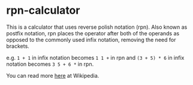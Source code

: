 # rpn-calculator

This is a calculator that uses reverse polish notation (rpn). Also known as postfix notation, rpn places the operator after both of the operands as opposed to the commonly used infix notation, removing the need for brackets.

e.g. `1 + 1` in infix notation becomes `1 1 +` in rpn and `(3 + 5) * 6` in infix notation becomes `3 5 + 6 *` in rpn.

You can read more [here](https://en.wikipedia.org/wiki/Reverse_Polish_notation) at Wikipedia.
